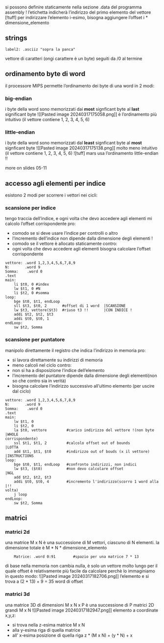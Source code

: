
si possono definire staticamente nella sezione .data del programma assembly !
l’etichetta indicherà l’indirizzo del primo elemento del vettore
[!tuff] per indirizzare l’elemento i-esimo, bisogna aggiungere l’offset
i * dimensione_elemento


## strings
```armasm
label2: .asciiz "sopra la panca"
```
vettore di caratteri (ongi carattere è un byte) seguiti da /0 al termine 

## ordinamento byte di word

il processore MIPS permette l’ordinamento dei byte di una word in 2 modi:
### big-endian
i byte della word sono memorizzati dai **most** signficant byte al **last** significant byte
![[Pasted image 20240317175058.png]]
è l’ordinamento più intuitivo (il vettore contiene 1, 2, 3, 4, 5, 6)
### little-endian
i byte della word sono memorizzati dal **least** signficant byte al **most** signficant byte 
![[Pasted image 20240317175138.png]]
molto meno intuitivo (il vettore contiene 1, 2, 3, 4, 5, 6)
![tuff] mars usa l’ordinamento little-endian !!

more on slides 05-11

## accesso agli elementi per indice
esistono 2 modi per scorrere i vettori nei cicli:
### scansione per indice
tengo traccia dell’indice, e ogni volta che devo accedere agli elementi mi calcolo l’offset corrispondente
pro:
- comodo se si deve usare l’indice per controlli o altro
- l’incremento dell’indice non dipende dalla dimensione degli elementi !
- comodo se il vettore è allocato staticamente
contro:
- ogni volta che devo accedere agli elementi bisogna calcolare l’offset corrispondente

```armasm
vettore: .word 1,2,3,4,5,6,7,8,9
N:       .word 9
Somma:    .word 0
.text
main:
	li $t0, 0 #index
	lw $t1, 0 #N
	li $t2, 0 #somma
loop:
	bge $t0, $t1, endLoop
	sll $t3, $t0, 2       #offset di 1 word  |SCANSIONE
	lw $t3, vettore($t3)  #riuso t3 !!       |CON INDICE !
	addi $t2, $t2, $t3
	addi $t0, $t0, 1
endLoop:
	sw $t2, Somma
```
### scansione per puntatore
manipolo direttamente il registro che indica l’indirizzo in memoria
pro:
- si lavora direttamente su indirizzi di memoria
- meno calcoli nel ciclo
contro:
- non si ha a disposizione l’indice dell’elemento
- l’incremento del puntatore dipende dalla dimensione degli elementi(non so che contro sia in verità)
- bisogna calcolare l’indirizzo successivo all’ultimo elemento (per uscire dal ciclo)
```armasm
vettore: .word 1,2,3,4,5,6,7,8,9
N:       .word 9
Somma:    .word 0
.text
main:
	lw $t1, 0
	li $t2, 0
	la $t0, vettore         #carico indirizzo del vettore !(non byte     |WHOLE                                                                corrispondente)
	ssl $t1, $t1, 2         #calcolo offset out of bounds                |LOTTA
	add $t1, $t1, $t0       #indirizzo out of bouds (x il vettore)       |INSTRUCTIONS
loop:
	bge $t0, $t1, endLoop   #confronto indirizzi, non indici
	lw $t3, ($t0)           #non devo calcolare offset                   |NGL
	add $t2, $t2, $t3
	addi $t0, $t0, 4        #incremento l'indirizzo(scorro 1 word alla   |!!                                                                 volta)
	j loop
endLoop:
	sw $t2, Somma
```

## matrici
### matrici 2d
una matrice M x N è una successione di M vettori, ciascuno di N elementi.
la dimensione totale è M * N * dimensione_elemento
```àrmasm
	Matrice: .word 0:91        #spazio per una matrice 7 * 13
```
di base nella memoria non cambia nulla, è solo un vettore molto lungo per il quale offset è relativamente più facile da calcolare perchè lo immaginiamo in questo modo:
![[Pasted image 20240317182706.png]]
l’elemento e si trova a (2 * 13) + 9 = 35 word di offset

### matrici 3d
una matrice 3D di dimensioni M x N x P è una successione di P matrici 2D grandi M x N
![[Pasted image 20240317182947.png]]
elemento a coordinate x,y,z:
- si trova nella z-esima matrice M x N
- alla y-esima riga di quella matrice
- all’ x-esima posizione di quella riga
z * (M x N) + (y * N) + x